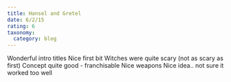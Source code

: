 ```yaml
---
title: Hansel and Gretel
date: 6/2/15
rating: 6
taxonomy: 
  category: blog
---
```


Wonderful intro titles
Nice first bit
Witches were quite scary (not as scary as first)
Concept quite good - franchisable
Nice weapons
Nice idea.. not sure it worked too well
